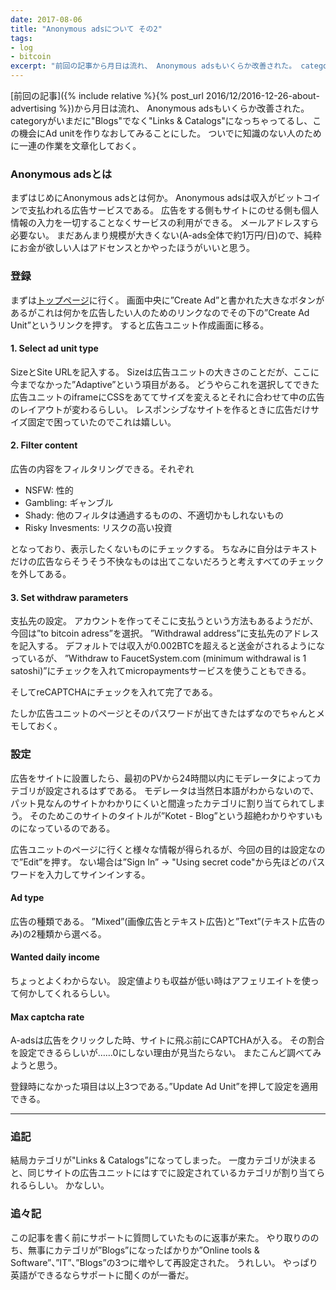 ```yaml
---
date: 2017-08-06
title: "Anonymous adsについて その2"
tags:
- log
- bitcoin
excerpt: "前回の記事から月日は流れ、 Anonymous adsもいくらか改善された。 categoryがいまだに”Blogs”でなく”Links & Catalogs”になっちゃってるし、この機会にAd unitを作りなおしてみることにした。 ついでに知識のない人のために一連の作業を文章化しておく。"
---
```


[前回の記事]({% include relative %}{% post_url 2016/12/2016-12-26-about-advertising %})から月日は流れ、
Anonymous adsもいくらか改善された。
categoryがいまだに"Blogs"でなく"Links & Catalogs"になっちゃってるし、この機会にAd unitを作りなおしてみることにした。
ついでに知識のない人のために一連の作業を文章化しておく。

### Anonymous adsとは

まずはじめにAnonymous adsとは何か。
Anonymous adsは収入がビットコインで支払われる広告サービスである。
広告をする側もサイトにのせる側も個人情報の入力を一切することなくサービスの利用ができる。
メールアドレスすら必要ない。
まだあんまり規模が大きくない(A-ads全体で約1万円/日)ので、純粋にお金が欲しい人はアドセンスとかやったほうがいいと思う。

### 登録

まずは[トップページ](https://a-ads.com/)に行く。
画面中央に”Create Ad”と書かれた大きなボタンがあるがこれは何かを広告したい人のためのリンクなのでその下の”Create Ad Unit”というリンクを押す。
すると広告ユニット作成画面に移る。

#### 1. Select ad unit type

SizeとSite URLを記入する。
Sizeは広告ユニットの大きさのことだが、ここに今までなかった”Adaptive”という項目がある。
どうやらこれを選択してできた広告ユニットのiframeにCSSをあててサイズを変えるとそれに合わせて中の広告のレイアウトが変わるらしい。
レスポンシブなサイトを作るときに広告だけサイズ固定で困っていたのでこれは嬉しい。

#### 2. Filter content

広告の内容をフィルタリングできる。それぞれ

- NSFW: 性的
- Gambling: ギャンブル
- Shady: 他のフィルタは通過するものの、不適切かもしれないもの
- Risky Invesments: リスクの高い投資

となっており、表示したくないものにチェックする。
ちなみに自分はテキストだけの広告ならそうそう不快なものは出てこないだろうと考えすべてのチェックを外してある。

#### 3. Set withdraw parameters

支払先の設定。
アカウントを作ってそこに支払うという方法もあるようだが、今回は”to bitcoin adress”を選択。
”Withdrawal address”に支払先のアドレスを記入する。
デフォルトでは収入が0.002BTCを超えると送金がされるようになっているが、
”Withdraw to FaucetSystem.com (minimum withdrawal is 1 satoshi)”にチェックを入れてmicropaymentsサービスを使うこともできる。

そしてreCAPTCHAにチェックを入れて完了である。

たしか広告ユニットのページとそのパスワードが出てきたはずなのでちゃんとメモしておく。

### 設定

広告をサイトに設置したら、最初のPVから24時間以内にモデレータによってカテゴリが設定されるはずである。
モデレータは当然日本語がわからないので、パット見なんのサイトかわかりにくいと間違ったカテゴリに割り当てられてしまう。
そのためこのサイトのタイトルが”Kotet - Blog”という超絶わかりやすいものになっているのである。

広告ユニットのページに行くと様々な情報が得られるが、今回の目的は設定なので”Edit”を押す。
ない場合は”Sign In” -> "Using secret code"から先ほどのパスワードを入力してサインインする。

#### Ad type

広告の種類である。
”Mixed”(画像広告とテキスト広告)と”Text”(テキスト広告のみ)の2種類から選べる。

#### Wanted daily income

ちょっとよくわからない。
設定値よりも収益が低い時はアフェリエイトを使って何かしてくれるらしい。

#### Max captcha rate

A-adsは広告をクリックした時、サイトに飛ぶ前にCAPTCHAが入る。
その割合を設定できるらしいが……0にしない理由が見当たらない。
またこんど調べてみようと思う。

登録時になかった項目は以上3つである。”Update Ad Unit”を押して設定を適用できる。

---

### 追記

結局カテゴリが"Links & Catalogs”になってしまった。
一度カテゴリが決まると、同じサイトの広告ユニットにはすでに設定されているカテゴリが割り当てられるらしい。
かなしい。

### 追々記

この記事を書く前にサポートに質問していたものに返事が来た。
やり取りののち、無事にカテゴリが”Blogs”になったばかりか”Online tools & Software”、”IT”、”Blogs”の3つに増やして再設定された。
うれしい。
やっぱり英語ができるならサポートに聞くのが一番だ。
